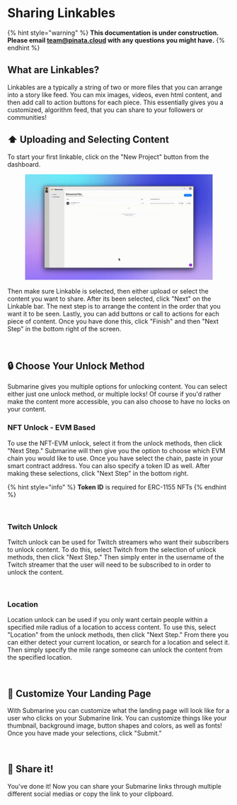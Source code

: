 # Sharing Linkables

{% hint style="warning" %}
**This documentation is under construction. Please email team@pinata.cloud with any questions you might have.**&#x20;
{% endhint %}

## What are Linkables?

Linkables are a typically a string of two or more files that you can arrange into a story like feed. You can mix images, videos, even html content, and then add call to action buttons for each piece. This essentially gives you a customized, algorithm feed, that you can share to your followers or communities!&#x20;

## ⬆️ Uploading and Selecting Content

To start your first linkable, click on the "New Project" button from the dashboard.&#x20;

<figure><img src="../.gitbook/assets/Submarine New Project.gif" alt=""><figcaption></figcaption></figure>

Then make sure Linkable is selected, then either upload or select the content you want to share. After its been selected, click "Next" on the Linkable bar. The next step is to arrange the content in the order that you want it to be seen. Lastly, you can add buttons or call to actions for each piece of content. Once you have done this, click "Finish" and then "Next Step" in the bottom right of the screen.&#x20;

<figure><img src="../.gitbook/assets/Linkable Upload.gif" alt=""><figcaption></figcaption></figure>

## 🔒 Choose Your Unlock Method

Submarine gives you multiple options for unlocking content. You can select either just one unlock method, or multiple locks! Of course if you'd rather make the content more accessible, you can also choose to have no locks on your content.

### NFT Unlock - EVM Based

To use the NFT-EVM unlock, select it from the unlock methods, then click "Next Step." Submarine will then give you the option to choose which EVM chain you would like to use. Once you have select the chain, paste in your smart contract address. You can also specify a token ID as well. After making these selections, click "Next Step" in the bottom right.&#x20;

{% hint style="info" %}
**Token ID** is required for ERC-1155 NFTs
{% endhint %}

<figure><img src="../.gitbook/assets/NFT Unlock.gif" alt=""><figcaption></figcaption></figure>

### Twitch Unlock

Twitch unlock can be used for Twitch streamers who want their subscribers to unlock content. To do this, select Twitch from the selection of unlock methods, then click "Next Step." Then simply enter in the username of the Twitch streamer that the user will need to be subscribed to in order to unlock the content.

<figure><img src="../.gitbook/assets/Twitch Unlock.gif" alt=""><figcaption></figcaption></figure>

### Location

Location unlock can be used if you only want certain people within a specified mile radius of a location to access content. To use this, select "Location" from the unlock methods, then click "Next Step." From there you can either detect your current location, or search for a location and select it. Then simply specify the mile range someone can unlock the content from the specified location.

<figure><img src="../.gitbook/assets/Location.gif" alt=""><figcaption></figcaption></figure>

## 🎨 Customize Your Landing Page

With Submarine you can customize what the landing page will look like for a user who clicks on your Submarine link. You can customize things like your thumbnail, background image, button shapes and colors, as well as fonts! Once you have made your selections, click "Submit."

<figure><img src="../.gitbook/assets/Personalizing.gif" alt=""><figcaption></figcaption></figure>

## 📨 Share it!&#x20;

You've done it! Now you can share your Submarine links through multiple different social medias or copy the link to your clipboard.&#x20;
